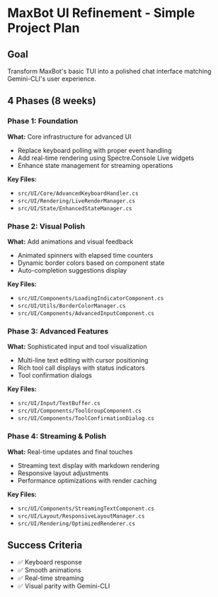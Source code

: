 # MaxBot UI Refinement - Simple Project Plan

## Goal
Transform MaxBot's basic TUI into a polished chat interface matching Gemini-CLI's user experience.

## 4 Phases (8 weeks)

### Phase 1: Foundation
**What:** Core infrastructure for advanced UI
- Replace keyboard polling with proper event handling
- Add real-time rendering using Spectre.Console Live widgets
- Enhance state management for streaming operations

**Key Files:**
- `src/UI/Core/AdvancedKeyboardHandler.cs`
- `src/UI/Rendering/LiveRenderManager.cs`
- `src/UI/State/EnhancedStateManager.cs`

### Phase 2: Visual Polish
**What:** Add animations and visual feedback
- Animated spinners with elapsed time counters
- Dynamic border colors based on component state
- Auto-completion suggestions display

**Key Files:**
- `src/UI/Components/LoadingIndicatorComponent.cs`
- `src/UI/Utils/BorderColorManager.cs`
- `src/UI/Components/AdvancedInputComponent.cs`

### Phase 3: Advanced Features
**What:** Sophisticated input and tool visualization
- Multi-line text editing with cursor positioning
- Rich tool call displays with status indicators
- Tool confirmation dialogs

**Key Files:**
- `src/UI/Input/TextBuffer.cs`
- `src/UI/Components/ToolGroupComponent.cs`
- `src/UI/Components/ToolConfirmationDialog.cs`

### Phase 4: Streaming & Polish
**What:** Real-time updates and final touches
- Streaming text display with markdown rendering
- Responsive layout adjustments
- Performance optimizations with render caching

**Key Files:**
- `src/UI/Components/StreamingTextComponent.cs`
- `src/UI/Layout/ResponsiveLayoutManager.cs`
- `src/UI/Rendering/OptimizedRenderer.cs`

## Success Criteria
- ✅ Keyboard response
- ✅ Smooth animations
- ✅ Real-time streaming
- ✅ Visual parity with Gemini-CLI


